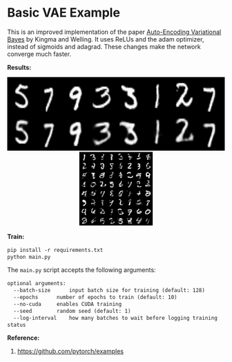 # Basic VAE Example

This is an improved implementation of the paper [Auto-Encoding Variational Bayes](http://arxiv.org/abs/1312.6114) by Kingma and Welling. It uses ReLUs and the adam optimizer, instead of sigmoids and adagrad. These changes make the network converge much faster.

**Results:**

<div align='center'>
  <img src='results/reconstruction.png' height="170px">
  <img src='results/sample.png' height="170px">
</div>

**Train:**
  
```
pip install -r requirements.txt
python main.py
```
The `main.py` script accepts the following arguments:

```
optional arguments:
  --batch-size		input batch size for training (default: 128)
  --epochs		number of epochs to train (default: 10)
  --no-cuda		enables CUDA training
  --seed		random seed (default: 1)
  --log-interval	how many batches to wait before logging training status
```
**Reference:**
1. https://github.com/pytorch/examples

